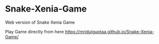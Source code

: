 # Snake-Xenia-Game
Web version of Snake Xenia Game

Play Game directly from here
https://mridulguptaa.github.io/Snake-Xenia-Game/
